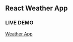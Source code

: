 ## React Weather App

### LIVE DEMO
[Weather App](https://mayashley.github.io/my-react-weather-app/)
